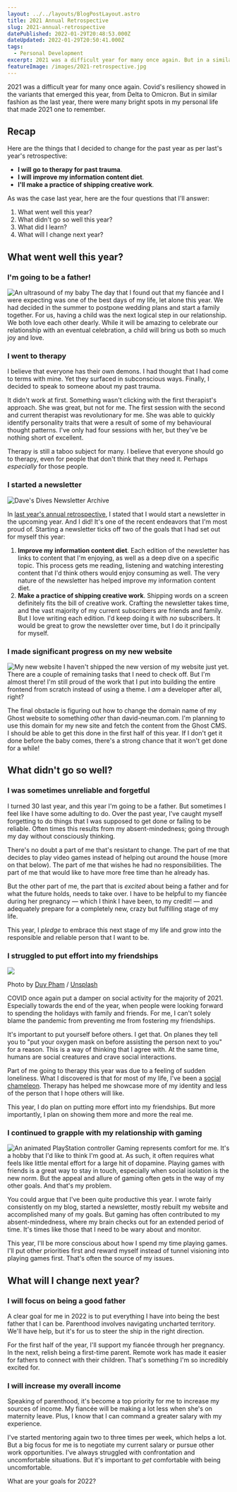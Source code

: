 ```yaml
---
layout: ../../layouts/BlogPostLayout.astro
title: 2021 Annual Retrospective
slug: 2021-annual-retrospective
datePublished: 2022-01-29T20:48:53.000Z
dateUpdated: 2022-01-29T20:50:41.000Z
tags:
  - Personal Development
excerpt: 2021 was a difficult year for many once again. But in a similar fashion as the last year, there were many bright spots in my personal life that made 2021 one to remember.
featureImage: /images/2021-retrospective.jpg
---
```


2021 was a difficult year for many once again. Covid's resiliency showed in the variants that emerged this year, from Delta to Omicron. But in similar fashion as the last year, there were many bright spots in my personal life that made 2021 one to remember.

## Recap

Here are the things that I decided to change for the past year as per last's year's retrospective:

- **I will go to therapy for past trauma**.
- **I will improve my information content diet**.
- **I'll make a practice of shipping creative work**.

As was the case last year, here are the four questions that I'll answer:

1. What went well this year?
2. What didn't go so well this year?
3. What did I learn?
4. What will I change next year?

## What went well this year?

### I'm going to be a father!

![An ultrasound of my baby](/assets/ultrasound.jpg)
The day that I found out that my fiancée and I were expecting was one of the best days of my life, let alone this year. We had decided in the summer to postpone wedding plans and start a family together. For us, having a child was the next logical step in our relationship. We both love each other dearly. While it will be amazing to celebrate our relationship with an eventual celebration, a child will bring us both so much joy and love.

### I went to therapy

I believe that everyone has their own demons. I had thought that I had come to terms with mine. Yet they surfaced in subconscious ways. Finally, I decided to speak to someone about my past trauma.

It didn't work at first. Something wasn't clicking with the first therapist's approach. She was great, but not for me. The first session with the second and current therapist was revolutionary for me. She was able to quickly identify personality traits that were a result of some of my behavioural thought patterns. I've only had four sessions with her, but they've be nothing short of excellent.

Therapy is still a taboo subject for many. I believe that everyone should go to therapy, even for people that don't think that they need it. Perhaps _especially_ for those people.

### I started a newsletter

![Dave's Dives Newsletter Archive](/assets/daves-dives.png)

In [last year's annual retrospective](/2020-annual-retrospective/), I stated that I would start a newsletter in the upcoming year. And I did! It's one of the recent endeavors that I'm most proud of. Starting a newsletter ticks off two of the goals that I had set out for myself this year:

1. **Improve my information content diet**. Each edition of the newsletter has links to content that I'm enjoying, as well as a deep dive on a specific topic. This process gets me reading, listening and watching interesting content that I'd think others would enjoy consuming as well. The very nature of the newsletter has helped improve my information content diet.
2. **Make a practice of shipping creative work**. Shipping words on a screen definitely fits the bill of creative work. Crafting the newsletter takes time, and the vast majority of my current subscribers are friends and family. But I love writing each edition. I'd keep doing it with _no_ subscribers. It would be great to grow the newsletter over time, but I do it principally for myself.

### I made significant progress on my new website

![My new website](/assets/new-website.png)
I haven't shipped the new version of my website just yet. There are a couple of remaining tasks that I need to check off. But I'm almost there! I'm still proud of the work that I put into building the entire frontend from scratch instead of using a theme. I _am_ a developer after all, right?

The final obstacle is figuring out how to change the domain name of my Ghost website to something _other_ than david-neuman.com. I'm planning to use this domain for my new site and fetch the content from the Ghost CMS. I should be able to get this done in the first half of this year. If I don't get it done before the baby comes, there's a strong chance that it won't get done for a while!

## What didn't go so well?

### I was sometimes unreliable and forgetful

I turned 30 last year, and this year I'm going to be a father. But sometimes I feel like I have some adulting to do. Over the past year, I've caught myself forgetting to do things that I was supposed to get done or failing to be reliable. Often times this results from my absent-mindedness; going through my day without consciously thinking.

There's no doubt a part of me that's resistant to change. The part of me that decides to play video games instead of helping out around the house (more on that below). The part of me that wishes he had no responsibilities. The part of me that would like to have more free time than he already has.

But the other part of me, the part that is _excited_ about being a father and for what the future holds, needs to take over. I have to be helpful to my fiancée during her pregnancy — which I think I have been, to my credit! — and adequately prepare for a completely new, crazy but fulfilling stage of my life.

This year, I _pledge_ to embrace this next stage of my life and grow into the responsible and reliable person that I want to be.

### I struggled to put effort into my friendships

![](https://images.unsplash.com/photo-1529156069898-49953e39b3ac?crop=entropy&cs=tinysrgb&fit=max&fm=jpg&ixid=MnwxMTc3M3wwfDF8c2VhcmNofDF8fGZyaWVuZHNoaXB8ZW58MHx8fHwxNjQzNDgxNjI2&ixlib=rb-1.2.1&q=80&w=2000)

<figcaption>Photo by <a href="https://unsplash.com/@miinyui?utm_source=ghost&amp;utm_medium=referral&amp;utm_campaign=api-credit">Duy Pham</a> / <a href="https://unsplash.com/?utm_source=ghost&amp;utm_medium=referral&amp;utm_campaign=api-credit">Unsplash</a></figcaption>

COVID once again put a damper on social activity for the majority of 2021. Especially towards the end of the year, when people were looking forward to spending the holidays with family and friends. For me, I can't solely blame the pandemic from preventing me from fostering my friendships.

It's important to put yourself before others. I get that. On planes they tell you to "put your oxygen mask on before assisting the person next to you" for a reason. This is a way of thinking that I agree with. At the same time, humans are social creatures and crave social interactions.

Part of me going to therapy this year was due to a feeling of sudden loneliness. What I discovered is that for most of my life, I've been a [social chameleon](https://www.getrevue.co/profile/davidmneuman/issues/dave-s-dives-4-staying-true-to-your-identity-948663). Therapy has helped me showcase more of my identity and less of the person that I hope others will like.

This year, I do plan on putting more effort into my friendships. But more importantly, I plan on showing them more and more the real me.

### I continued to grapple with my relationship with gaming

![An animated PlayStation controller](/assets/undraw-gaming.png)
Gaming represents comfort for me. It's a hobby that I'd like to think I'm good at. As such, it often requires what feels like little mental effort for a large hit of dopamine. Playing games with friends is a great way to stay in touch, especially when social isolation is the new norm. But the appeal and allure of gaming often gets in the way of my other goals. And that's my problem.

You could argue that I've been quite productive this year. I wrote fairly consistently on my blog, started a newsletter, mostly rebuilt my website and accomplished many of my goals. But gaming has often contributed to my absent-mindedness, where my brain checks out for an extended period of time. It's times like those that I need to be wary about and monitor.

This year, I'll be more conscious about how I spend my time playing games. I'll put other priorities first and reward myself instead of tunnel visioning into playing games first. That's often the source of my issues.

## What will I change next year?

### I will focus on being a good father

A clear goal for me in 2022 is to put everything I have into being the best father that I can be. Parenthood involves navigating uncharted territory. We'll have help, but it's for us to steer the ship in the right direction.

For the first half of the year, I'll support my fiancée through her pregnancy. In the next, relish being a first-time parent. Remote work has made it easier for fathers to connect with their children. That's something I'm so incredibly excited for.

### I will increase my overall income

Speaking of parenthood, it's become a top priority for me to increase my sources of income. My fiancée will be making a lot less when she's on maternity leave. Plus, I know that I can command a greater salary with my experience.

I've started mentoring again two to three times per week, which helps a lot. But a big focus for me is to negotiate my current salary or pursue other work opportunities. I've always struggled with confrontation and uncomfortable situations. But it's important to _get_ comfortable with being uncomfortable.

What are your goals for 2022?
